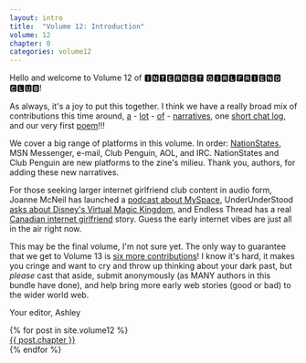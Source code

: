 ```yaml
---
layout: intro
title:  "Volume 12: Introduction"
volume: 12
chapter: 0
categories: volume12
---
```


Hello and welcome to Volume 12 of 🅸🅽🆃🅴🆁🅽🅴🆃 🅶🅸🆁🅻🅵🆁🅸🅴🅽🅳 🅲🅻🆄🅱!
  
As always, it's a joy to put this together. I think we have a really broad mix of contributions this time around, [a](https://internetgirlfriend.club/volume12/6.html) - [lot](https://internetgirlfriend.club/volume12/5.html) - [of](https://internetgirlfriend.club/volume12/3.html) - [narratives](https://internetgirlfriend.club/volume12/1.html), one [short chat log](https://internetgirlfriend.club/volume12/2.html), and our very first [poem](https://internetgirlfriend.club/volume12/4.html)!!!

We cover a big range of platforms in this volume. In order: [NationStates](https://www.nationstates.net/), MSN Messenger, e-mail, Club Penguin, AOL, and IRC. NationStates and Club Penguin are new platforms to the zine's milieu. Thank you, authors, for adding these new narratives.

For those seeking larger internet girlfriend club content in audio form, Joanne McNeil has launched a [podcast about MySpace](https://link.chtbl.com/storyofmyspace), UnderUnderStood [asks about Disney's Virtual Magic Kingdom](https://underunderstood.com/podcast/episode/what-happened-to-disney-vmk/), and Endless Thread has a real [Canadian internet girlfriend](https://www.wbur.org/endlessthread/2023/02/10/my-canadian-girlfriend) story. Guess the early internet vibes are just all in the air right now.

This may be the final volume, I'm not sure yet. The only way to guarantee that we get to Volume 13 is [six more contributions](http://localhost:4000/cfp/)! I know it's hard, it makes you cringe and want to cry and throw up thinking about your dark past, but _please_ cast that aside, submit anonymously (as MANY authors in this bundle have done), and help bring more early web stories (good or bad) to the wider world web.

Your editor, Ashley

<div class="showcase center">
  {% for post in site.volume12 %}
    <div class="showcase-item"><a href="{{ post.url }}">{{ post.chapter }}</a></div>
  {% endfor %}
</div>

